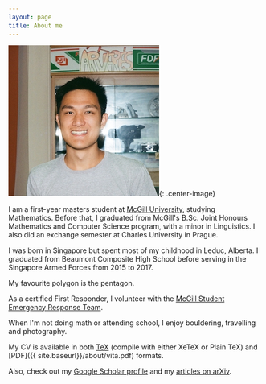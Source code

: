 ```yaml
---
layout: page
title: About me
---
```


![me](profile.jpeg){: .center-image}

I am a first-year masters student at
[McGill University](https://www.mcgill.ca), studying Mathematics.
Before that, I graduated from McGill's B.Sc. Joint Honours Mathematics and Computer Science program,
with a minor in Linguistics. I also did an exchange semester at Charles University in Prague.

I was born in Singapore but spent most of my childhood in Leduc, Alberta. I graduated from Beaumont Composite High School before serving in the Singapore Armed Forces from 2015 to 2017.

My favourite polygon is the pentagon.

As a certified First Responder, I volunteer with the [McGill Student Emergency Response Team](http://www.msert.ca).

When I'm not doing math or attending school, I enjoy bouldering, travelling and photography.

My CV is available in both
[TeX](https://raw.githubusercontent.com/marcelgoh/marcelgoh.github.io/master/about/vita.tex) (compile with either
XeTeX or Plain TeX)
and [PDF]({{ site.baseurl}}/about/vita.pdf) formats.

Also, check out my [Google Scholar profile](https://scholar.google.ca/citations?user=Fa8bQiEAAAAJ)
and my [articles on arXiv](https://arxiv.org/a/goh_m_2.html).
